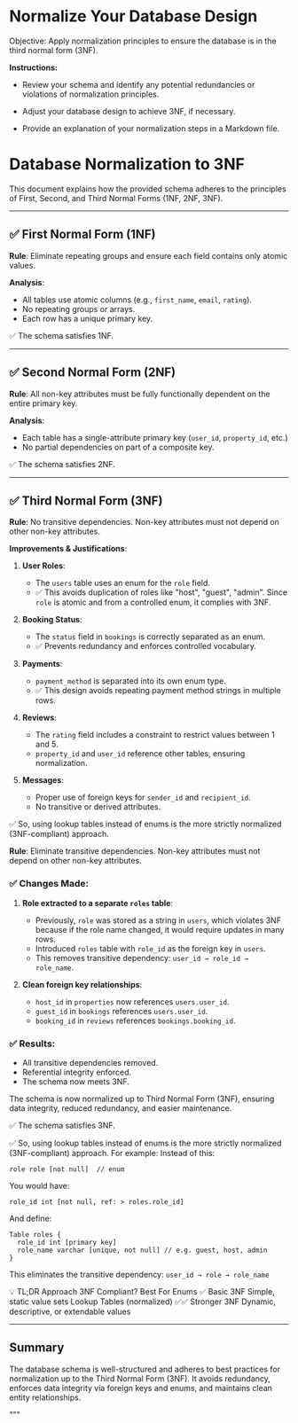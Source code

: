 # Normalize Your Database Design

Objective: Apply normalization principles to ensure the database is in the third normal form (3NF).

**Instructions:**

- Review your schema and identify any potential redundancies or violations of normalization principles.

- Adjust your database design to achieve 3NF, if necessary.

- Provide an explanation of your normalization steps in a Markdown file.

# Database Normalization to 3NF

This document explains how the provided schema adheres to the principles of First, Second, and Third Normal Forms (1NF, 2NF, 3NF).

---

## ✅ First Normal Form (1NF)

**Rule**: Eliminate repeating groups and ensure each field contains only atomic values.

**Analysis**:
- All tables use atomic columns (e.g., `first_name`, `email`, `rating`).
- No repeating groups or arrays.
- Each row has a unique primary key.

✅ The schema satisfies 1NF.

---

## ✅ Second Normal Form (2NF)

**Rule**: All non-key attributes must be fully functionally dependent on the entire primary key.

**Analysis**:
- Each table has a single-attribute primary key (`user_id`, `property_id`, etc.)
- No partial dependencies on part of a composite key.

✅ The schema satisfies 2NF.

---

## ✅ Third Normal Form (3NF)

**Rule**: No transitive dependencies. Non-key attributes must not depend on other non-key attributes.

**Improvements & Justifications**:

1. **User Roles**:
   - The `users` table uses an enum for the `role` field.
   - ✅ This avoids duplication of roles like "host", "guest", "admin". Since `role` is atomic and from a controlled enum, it complies with 3NF.

2. **Booking Status**:
   - The `status` field in `bookings` is correctly separated as an enum.
   - ✅ Prevents redundancy and enforces controlled vocabulary.

3. **Payments**:
   - `payment_method` is separated into its own enum type.
   - ✅ This design avoids repeating payment method strings in multiple rows.

4. **Reviews**:
   - The `rating` field includes a constraint to restrict values between 1 and 5.
   - `property_id` and `user_id` reference other tables, ensuring normalization.

5. **Messages**:
   - Proper use of foreign keys for `sender_id` and `recipient_id`.
   - No transitive or derived attributes.

✅ So, using lookup tables instead of enums is the more strictly normalized (3NF-compliant) approach.


**Rule**: Eliminate transitive dependencies. Non-key attributes must not depend on other non-key attributes.

### ✅ Changes Made:
1. **Role extracted to a separate `roles` table**:
   - Previously, `role` was stored as a string in `users`, which violates 3NF because if the role name changed, it would require updates in many rows.
   - Introduced `roles` table with `role_id` as the foreign key in `users`.
   - This removes transitive dependency: `user_id → role_id → role_name`.

2. **Clean foreign key relationships**:
   - `host_id` in `properties` now references `users.user_id`.
   - `guest_id` in `bookings` references `users.user_id`.
   - `booking_id` in `reviews` references `bookings.booking_id`.

### ✅ Results:
- All transitive dependencies removed.
- Referential integrity enforced.
- The schema now meets 3NF.

The schema is now normalized up to Third Normal Form (3NF), ensuring data integrity, reduced redundancy, and easier maintenance.

✅ The schema satisfies 3NF.

✅ So, using lookup tables instead of enums is the more strictly normalized (3NF-compliant) approach.
For example:
Instead of this:

```dbml
role role [not null]  // enum
```
You would have:

```dbml
role_id int [not null, ref: > roles.role_id]
```
And define:

```dbml
Table roles {
  role_id int [primary key]
  role_name varchar [unique, not null] // e.g. guest, host, admin
}
```
This eliminates the transitive dependency:
```user_id → role → role_name```

💡 TL;DR
Approach	3NF Compliant?	Best For
Enums	✅ Basic 3NF	Simple, static value sets
Lookup Tables (normalized)	✅✅ Stronger 3NF	Dynamic, descriptive, or extendable values

---

## Summary

The database schema is well-structured and adheres to best practices for normalization up to the Third Normal Form (3NF). It avoids redundancy, enforces data integrity via foreign keys and enums, and maintains clean entity relationships.

"""
